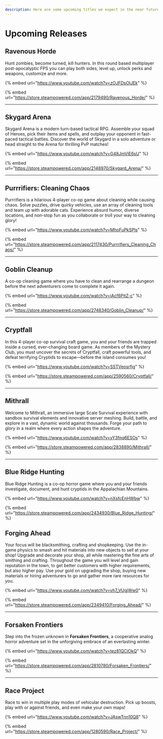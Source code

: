 ```yaml
---
description: Here are some upcoming titles we expect in the near future.
---
```


# Upcoming Releases

## Ravenous Horde

Hunt zombies, become turned, kill hunters. In this round based multiplayer post-apocalyptic FPS you can play both sides, level up, unlock perks and weapons, customize and more.

{% embed url="https://www.youtube.com/watch?v=zOJFDsOIJEk" %}

{% embed url="https://store.steampowered.com/app/2179490/Ravenous_Horde/" %}

***

## Skygard Arena

Skygard Arena is a modern turn-based tactical RPG. Assemble your squad of Heroes, pick their items and spells, and outplay your opponent in fast-paced tactical battles. Discover the world of Skygard in a solo adventure or head straight to the Arena for thrilling PvP matches!

{% embed url="https://www.youtube.com/watch?v=G48JmViE6sU" %}

{% embed url="https://store.steampowered.com/app/2148970/Skygard_Arena/" %}

***

## Purrrifiers: Cleaning Chaos

Purrrifiers is a hilarious 4-player co-op game about cleaning while causing chaos. Solve puzzles, drive quirky vehicles, use an array of cleaning tools and team up with adorable cats. Experience absurd humor, diverse locations, and non-stop fun as you collaborate or troll your way to cleaning glory!

{% embed url="https://www.youtube.com/watch?v=MhoFuPkSPls" %}

{% embed url="https://store.steampowered.com/app/2117430/Purrrifiers_Cleaning_Chaos/" %}

***

## Goblin Cleanup

A co-op cleaning game where you have to clean and rearrange a dungeon before the next adventurers come to complete it again.

{% embed url="https://www.youtube.com/watch?v=iAcf6PitZ-c" %}

{% embed url="https://store.steampowered.com/app/2748340/Goblin_Cleanup/" %}

***

## Cryptfall

In this 4-player co-op survival craft game, you and your friends are trapped inside a cursed, ever-changing board game. As members of the Mystery Club, you must uncover the secrets of Cryptfall, craft powerful tools, and defeat terrifying Cryptids to escape—before the island consumes you!

{% embed url="https://www.youtube.com/watch?v=SSTVeosrfjg" %}

{% embed url="https://store.steampowered.com/app/2590560/Cryptfall/" %}

***

## Mithrall

Welcome to Mithrall, an immersive large Scale Survival experience with sandbox survival elements and innovative server meshing. Build, battle, and explore in a vast, dynamic world against thousands. Forge your path to glory in a realm where every action shapes the adventure.

{% embed url="https://www.youtube.com/watch?v=yY3fnq6ESOs" %}

{% embed url="https://store.steampowered.com/app/2838890/Mithrall/" %}

***

## Blue Ridge Hunting

Blue Ridge Hunting is a co-op horror game where you and your friends investigate, document, and hunt cryptids in the Appalachian Mountains.

{% embed url="https://www.youtube.com/watch?v=nXsfcEnHWbw" %}

{% embed url="https://store.steampowered.com/app/2434930/Blue_Ridge_Hunting/" %}

## Forging Ahead

Your focus will be blacksmithing, crafting and shopkeeping. Use the in-game physics to smash and hit materials into new objects to sell at your shop! Upgrade and decorate your shop, all while mastering the fine arts of smithing and crafting. Throughout the game you will level and gain reputation in the town, to get better customers with higher requirements, but also higher pay. Use your gold on upgrading the shop, buying new materials or hiring adventurers to go and gather more rare resources for you.

{% embed url="https://www.youtube.com/watch?v=vh7_VUgjWw0" %}

{% embed url="https://store.steampowered.com/app/2349410/Forging_Ahead/" %}

***

## Forsaken Frontiers

Step into the frozen unknown in **Forsaken Frontiers**, a cooperative analog horror adventure set in the unforgiving embrace of an everlasting winter.

{% embed url="https://www.youtube.com/watch?v=tez81QCiOkQ" %}

{% embed url="https://store.steampowered.com/app/2810780/Forsaken_Frontiers/" %}

***

## Race Project

Race to win in multiple play modes of vehicular destruction. Pick up boosts, play with or against friends, and even make your own maps!

{% embed url="https://www.youtube.com/watch?v=JAswTnn10Q8" %}

{% embed url="https://store.steampowered.com/app/1280590/Race_Project/" %}
